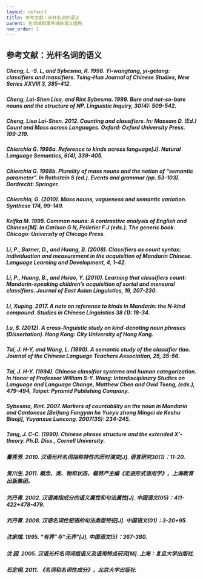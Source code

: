 ```yaml
---
layout: default
title: 参考文献：光杆名词的语义
parent: 名词域和事件域的语义组构
nav_order: 1
---
```


## 参考文献：光杆名词的语义

##### Cheng, L.-S. L, and Sybesma, R. 1998. Yi-wangtang, yi-getang: classifiers and massifiers. Tsing-Hua Journal of Chinese Studies, New Series XXVIII 3, 385-412.
##### Cheng, Lai-Shen Lisa, and Rint Sybesma. 1999. Bare and not-so-bare nouns and the structure of NP. Linguistic Inquiry, 30(4): 509-542.
##### Cheng, Lisa Lai-Shen. 2012. Counting and classifiers. In: Massam D. (Ed.) Count and Mass across Languages. Oxford: Oxford University Press. 199-219.
##### Chierchia G. 1998a. Reference to kinds across language[J]. Natural Language Semantics, 6(4), 339-405.
##### Chierchia G. 1998b. Plurality of mass nouns and the notion of “semantic parameter”. In Rothstein S (ed.). Events and grammar (pp. 53-103). Dordrecht: Springer.
##### Chierchia, G. (2010). Mass nouns, vagueness and semantic variation. Synthese 174, 99-149.
##### Krifka M. 1995. Common nouns: A contrastive analysis of English and Chinese[M]. In Carlson G N, Pelletier F J (eds.). The generic book. Chicago: University of Chicago Press.
##### Li, P., Barner, D., and Huang, B. (2008). Classifiers as count syntax: individuation and measurement in the acquisition of Mandarin Chinese. Language Learning and Development, 4, 1-42.  
##### Li, P., Huang, B., and Hsiao, Y. (2010). Learning that classifiers count: Mandarin-speaking children’s acquisition of sortal and mensural classifiers. Journal of East Asian Linguistics, 19, 207-230. 
##### Li, Xuping. 2017. A note on reference to kinds in Mandarin: the N-kind compound. Studies in Chinese Linguistics 38 (1): 18-34.
##### Lu, S. (2012). A cross-linguistic study on kind-denoting noun phrases (Dissertation). Hong Kong: City University of Hong Kong. 
##### Tai, J. H-Y, and Wang, L. (1990). A semantic study of the classifier tiao. Journal of the Chinese Language Teachers Association, 25, 35-56. 
##### Tai, J. H-Y. (1994). Chinese classifier systems and human categorization. In Honor of Professor William S-Y. Wang: Interdisciplinary Studies on Language and Language Change, Matthew Chen and Ovid Tseng, (eds.), 479-494, Taipei: Pyramid Publishing Company.
##### Sybesma, Rint. 2007. Markers of countability on the noun in Mandarin and Cantonese [Beifang Fangyan he Yueyu zhong Mingci de Keshu Biaoji], Yuyanxue Luncong. 2007(35): 234-245. 
##### Tang, J. C-C. (1990). Chinese phrase structure and the extended X’-theory. Ph.D. Diss., Cornell University.  
##### 董秀芳. 2010. 汉语光杆名词指称特性的历时演变[J]. 语言研究30(1)：11-20.
##### 贺川生. 2011. 概念、类、物和状态，载蒋严主编《走进形式语用学》，上海教育出版集团。
##### 刘丹青. 2002. 汉语类指成分的语义属性和句法属性[J]. 中国语文(05)：411-422+478-479.
##### 刘丹青. 2008. 汉语名词性短语的句法类型特征[J]. 中国语文(01)：3-20+95.
##### 沈家煊. 1995. “有界”与“无界”[J]. 中国语文(5)：367-380.
##### 沈  园. 2005. 汉语光杆名词词组语义及语用特点研究[M]. 上海：复旦大学出版社.
##### 石定栩. 2011. 《名词和名词性成分》，北京大学出版社. 

